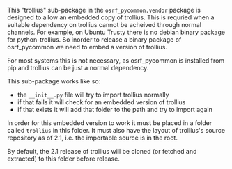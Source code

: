 This "trollius" sub-package in the `osrf_pycommon.vendor` package is designed to allow an embedded copy of trollius.
This is requried when a suitable dependency on trollius cannot be acheived through normal channels.
For example, on Ubuntu Trusty there is no debian binary package for python-trollius.
So inorder to release a binary package of osrf_pycommon we need to embed a version of trollius.

For most systems this is not necessary, as osrf_pycommon is installed from pip and trollius can be just a normal dependency.

This sub-package works like so:

- the `__init__.py` file will try to import trollius normally
- if that fails it will check for an embedded version of trollius
- if that exists it will add that folder to the path and try to import again

In order for this embedded version to work it must be placed in a folder called `trollius` in this folder.
It must also have the layout of trollius's source repository as of 2.1, i.e. the importable source is in the root.

By default, the 2.1 release of trollius will be cloned (or fetched and extracted) to this folder before release.
